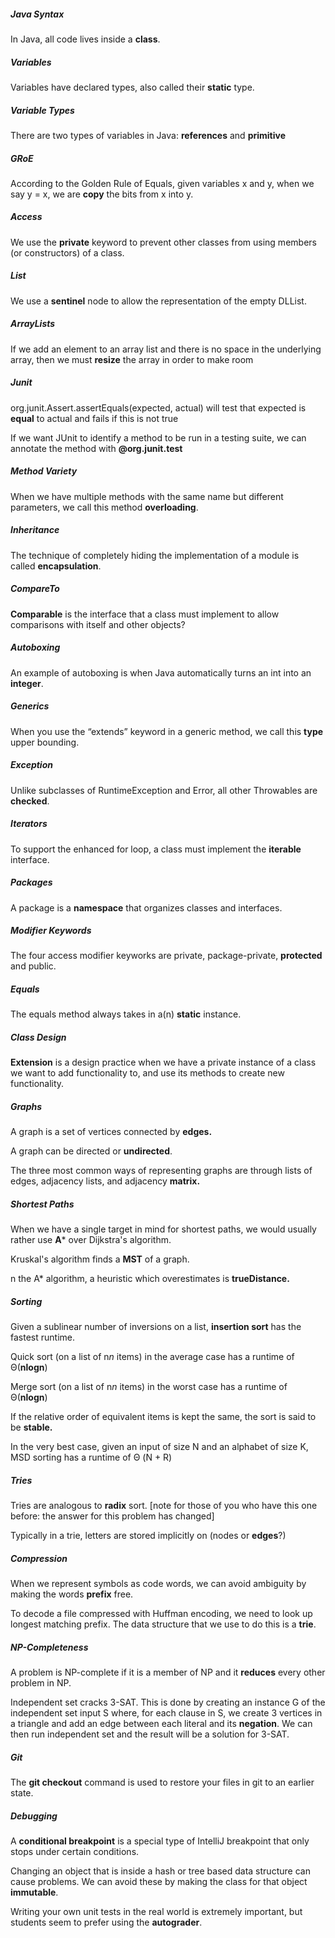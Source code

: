 ##### Java Syntax

In Java, all code lives inside a **class**.

##### Variables

Variables have declared types, also called their **static** type.

##### Variable Types

There are two types of variables in Java: **references** and **primitive**

##### GRoE

According to the Golden Rule of Equals, given variables x and y, when we say y = x, we are **copy** the bits from x into y.

##### Access

We use the **private** keyword to prevent other classes from using members (or constructors) of a class.



##### List

We use a **sentinel** node to allow the representation of the empty DLList.

##### ArrayLists

If we add an element to an array list and there is no space in the underlying array, then we must **resize** the array in order to make room

##### Junit

org.junit.Assert.assertEquals(expected, actual) will test that expected is **equal** to actual and fails if this is not true

If we want JUnit to identify a method to be run in a testing suite, we can annotate the method with **@org.junit.test**

##### Method Variety

When we have multiple methods with the same name but different parameters, we call this method **overloading**.



##### Inheritance

The technique of completely hiding the implementation of a module is called **encapsulation**.

##### CompareTo

**Comparable** is the interface that a class must implement to allow comparisons with itself and other objects?

##### Autoboxing

An example of autoboxing is when Java automatically turns an int into an **integer**.

##### Generics

When you use the “extends” keyword in a generic method, we call this **type** upper bounding.

##### Exception

Unlike subclasses of RuntimeException and Error, all other Throwables are **checked**.

##### Iterators

To support the enhanced for loop, a class must implement the **iterable** interface.



##### Packages

A package is a **namespace** that organizes classes and interfaces.

##### Modifier Keywords

The four access modifier keyworks are private, package-private, **protected** and public.

##### Equals

The equals method always takes in a(n) **static** instance.

##### Class Design

**Extension** is a design practice when we have a private instance of a class we want to add functionality to, and use its methods to create new functionality.



##### Graphs

A graph is a set of vertices connected by **edges.**

A graph can be directed or **undirected**.

The three most common ways of representing graphs are through lists of edges, adjacency lists, and adjacency **matrix.**

##### Shortest Paths

When we have a single target in mind for shortest paths, we would usually rather use **A*** over Dijkstra's algorithm.

Kruskal's algorithm finds a **MST** of a graph.

n the A* algorithm, a heuristic which overestimates is **trueDistance.**



##### Sorting

Given a sublinear number of inversions on a list, **insertion sort** has the fastest runtime.

Quick sort (on a list of n*n* items) in the average case has a runtime of Θ(**nlogn**)

Merge sort (on a list of n*n* items) in the worst case has a runtime of Θ(**nlogn**)

If the relative order of equivalent items is kept the same, the sort is said to be **stable.**

In the very best case, given an input of size N and an alphabet of size K, MSD sorting has a runtime of Θ (N + R)

##### Tries

Tries are analogous to **radix** sort. [note for those of you who have this one before: the answer for this problem has changed]

Typically in a trie, letters are stored implicitly on (nodes or **edges**?) 



##### Compression

When we represent symbols as code words, we can avoid ambiguity by making the words **prefix** free.

To decode a file compressed with Huffman encoding, we need to look up longest matching prefix. The data structure that we use to do this is a **trie**.

##### NP-Completeness

A problem is NP-complete if it is a member of NP and it **reduces** every other problem in NP.

Independent set cracks 3-SAT. This is done by creating an instance G of the independent set input S where, for each clause in S, we create 3 vertices in a triangle and add an edge between each literal and its **negation**. We can then run independent set and the result will be a solution for 3-SAT.



##### Git

The **git checkout** command is used to restore your files in git to an earlier state.

##### Debugging

A **conditional breakpoint** is a special type of IntelliJ breakpoint that only stops under certain conditions.

Changing an object that is inside a hash or tree based data structure can cause problems. We can avoid these by making the class for that object **immutable**.

Writing your own unit tests in the real world is extremely important, but students seem to prefer using the **autograder**.